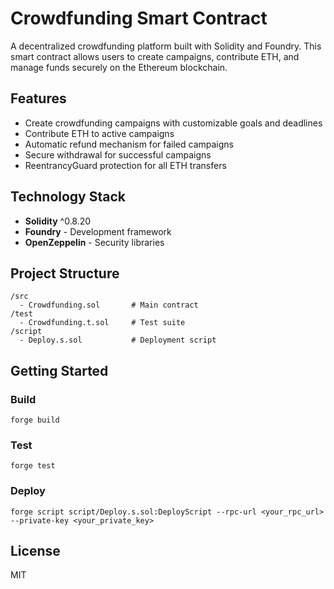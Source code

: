 # Crowdfunding Smart Contract

A decentralized crowdfunding platform built with Solidity and Foundry. This smart contract allows users to create campaigns, contribute ETH, and manage funds securely on the Ethereum blockchain.

## Features

- Create crowdfunding campaigns with customizable goals and deadlines
- Contribute ETH to active campaigns
- Automatic refund mechanism for failed campaigns
- Secure withdrawal for successful campaigns
- ReentrancyGuard protection for all ETH transfers

## Technology Stack

- **Solidity** ^0.8.20
- **Foundry** - Development framework
- **OpenZeppelin** - Security libraries

## Project Structure

```
/src
  - Crowdfunding.sol       # Main contract
/test
  - Crowdfunding.t.sol     # Test suite
/script
  - Deploy.s.sol           # Deployment script
```

## Getting Started

### Build

```shell
forge build
```

### Test

```shell
forge test
```

### Deploy

```shell
forge script script/Deploy.s.sol:DeployScript --rpc-url <your_rpc_url> --private-key <your_private_key>
```

## License

MIT
